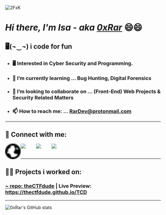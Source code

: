 ![2FxK](https://user-images.githubusercontent.com/33517160/131786458-c6b2febb-a911-4884-b95e-587a52648ac3.gif)

[website]: http://0xrar.net
[twitter]: https://twitter.com/fcv9_q
[instagram]: https://instagram.com/fcv9
[linkedin]: https://www.linkedin.com/in/isa-ebrahim-33b0b2219/
<!-- [email]: RarDev@protonmail.com -->


# <i>Hi there, I'm Isa - aka [0xRar][website]</i> 😄😄
## 🖥(¬‿¬) i code for fun
- ### 🖥 Interested in Cyber Security and Programming.

- ### 🌱 I’m currently learning ... **Bug Hunting, Digital Forensics**
- ### 👯 I’m looking to collaborate on ... **(Front-End) Web Projects & Security Related Matters**
- ### 📫 How to reach me: ... RarDev@protonmail.com
------------------------------------------
## 🔗 Connect with me:
[<img align="left" width="50px" src="https://raw.githubusercontent.com/iconic/open-iconic/master/svg/globe.svg"/>][website]
[<img align="left" width="50px" src="https://cdn.jsdelivr.net/npm/simple-icons@v3/icons/twitter.svg" />][twitter]
[<img align="left" width="50px" src="https://cdn.jsdelivr.net/npm/simple-icons@v3/icons/instagram.svg" />][instagram]
[<img align="left" width="50px" src="https://cdn.jsdelivr.net/npm/simple-icons@v3/icons/linkedin.svg" />][linkedin]

<br />
<br />

------------------------------------------

## 👷‍♂️ Projects i worked on: 
### [~ repo: theCTFdude](https://github.com/theCTFdude/TCD) | Live Preview: https://thectfdude.github.io/TCD

------------------------------------------

![0xRar's GitHub stats](https://github-readme-stats.vercel.app/api?username=0xRar&show_icons=true&theme=synthwave)
